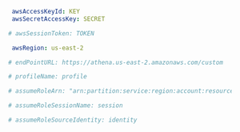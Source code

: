 ```yaml {% srNumber=221 %}
         awsAccessKeyId: KEY
         awsSecretAccessKey: SECRET
```
```yaml {% srNumber=222 %}
        # awsSessionToken: TOKEN
```
```yaml {% srNumber=223 %}
         awsRegion: us-east-2
```
```yaml {% srNumber=224 %}
        # endPointURL: https://athena.us-east-2.amazonaws.com/custom
```
```yaml {% srNumber=225 %}
        # profileName: profile
```
```yaml {% srNumber=226 %}
        # assumeRoleArn: "arn:partition:service:region:account:resource"
```
```yaml {% srNumber=227 %}
        # assumeRoleSessionName: session
```
```yaml {% srNumber=228 %}
        # assumeRoleSourceIdentity: identity
```
